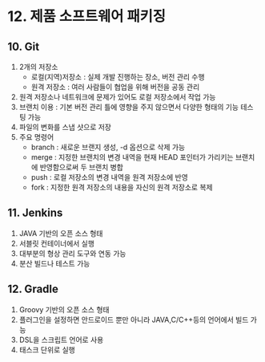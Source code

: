 # 12. 제품 소프트웨어 패키징
## 10. Git
1. 2개의 저장소
   - 로컬(지역)저장소 : 실제 개발 진행하는 장소, 버전 관리 수행
   - 원격 저장소 : 여러 사람들이 협업을 위해 버전을 공동 관리
2. 원격 저장소나 네트워크에 문제가 있어도 로컬 저장소에서 작업 가능
3. 브랜치 이용 : 기본 버전 관리 틀에 영향을 주지 않으면서 다양한 형태의 기능 테스팅 가능
4. 파일의 변화를 스냅 샷으로 저장
5. 주요 명령어
   -  branch : 새로운 브랜지 생성, -d 옵션으로 삭제 가능
   -  merge : 지정한 브랜치의 변경 내역을 현재 HEAD 포인터가 가리키는 브랜치에 반영함으로써 두 브랜치 병합
   -  push : 로컬 저장소의 변경 내역을 원격 저장소에 반영
   -  fork : 지정한 원격 저장소의 내용을 자신의 원격 저장소로 복제
## 11. Jenkins
1. JAVA 기반의 오픈 소스 형태
2. 서블릿 컨테이너에서 실행
3. 대부분의 형상 관리 도구와 연동 가능
4. 분산 빌드나 테스트 가능
## 12. Gradle
1. Groovy 기반의 오픈 소스 형태
2. 플러그인을 설정하면 안드로이드 뿐만 아니라 JAVA,C/C++등의 언어에서 빌드 가능
3. DSL을 스크립트 언어로 사용
4. 태스크 단위로 실행
